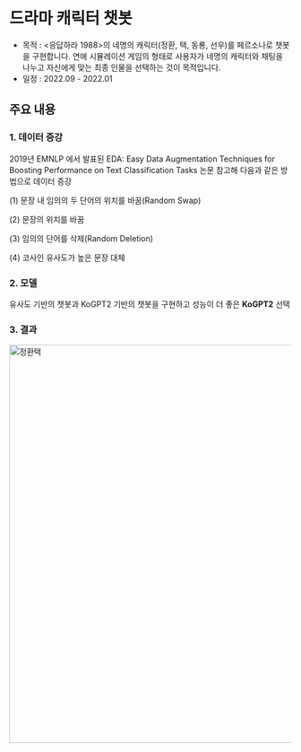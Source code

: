 
# 드라마 캐릭터 챗봇
- 목적 : <응답하라 1988>의 네명의 캐릭터(정환, 택, 동룡, 선우)를 페르소나로 챗봇을 구현합니다. 연애 시뮬레이션 게임의 형태로 사용자가 네명의 캐릭터와 채팅을 나누고 자신에게 맞는 최종 인물을 선택하는 것이 목적입니다.
- 일정 : 2022.09 - 2022.01


## 주요 내용
### 1. 데이터 증강
2019년 EMNLP 에서 발표된 EDA: Easy Data Augmentation Techniques for Boosting Performance on Text Classification Tasks 논문 참고해 다음과 같은 방법으로 데이터 증강

(1) 문장 내 임의의 두 단어의 위치를 바꿈(Random Swap)

(2) 문장의 위치를 바꿈

(3) 임의의 단어를 삭제(Random Deletion)

(4) 코사인 유사도가 높은 문장 대체

### 2. 모델
유사도 기반의 챗봇과 KoGPT2 기반의 챗봇을 구현하고 성능이 더 좋은 **KoGPT2** 선택

### 3. 결과
<img width="710" alt="정환택" src="https://user-images.githubusercontent.com/97178674/212591131-fe181eed-6256-47a9-81d6-1b6388a1a2e5.png">

